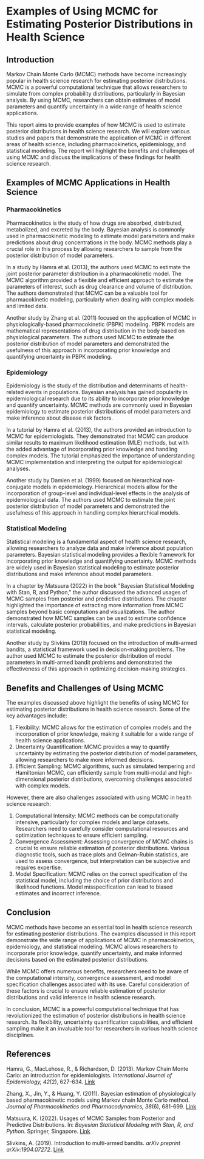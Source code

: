 # Examples of Using MCMC for Estimating Posterior Distributions in Health Science

## Introduction

Markov Chain Monte Carlo (MCMC) methods have become increasingly popular in health science research for estimating posterior distributions. MCMC is a powerful computational technique that allows researchers to simulate from complex probability distributions, particularly in Bayesian analysis. By using MCMC, researchers can obtain estimates of model parameters and quantify uncertainty in a wide range of health science applications.

This report aims to provide examples of how MCMC is used to estimate posterior distributions in health science research. We will explore various studies and papers that demonstrate the application of MCMC in different areas of health science, including pharmacokinetics, epidemiology, and statistical modeling. The report will highlight the benefits and challenges of using MCMC and discuss the implications of these findings for health science research.

## Examples of MCMC Applications in Health Science

### Pharmacokinetics

Pharmacokinetics is the study of how drugs are absorbed, distributed, metabolized, and excreted by the body. Bayesian analysis is commonly used in pharmacokinetic modeling to estimate model parameters and make predictions about drug concentrations in the body. MCMC methods play a crucial role in this process by allowing researchers to sample from the posterior distribution of model parameters.

In a study by Hamra et al. (2013), the authors used MCMC to estimate the joint posterior parameter distribution in a pharmacokinetic model. The MCMC algorithm provided a flexible and efficient approach to estimate the parameters of interest, such as drug clearance and volume of distribution. The authors demonstrated that MCMC can be a valuable tool for pharmacokinetic modeling, particularly when dealing with complex models and limited data.

Another study by Zhang et al. (2011) focused on the application of MCMC in physiologically-based pharmacokinetic (PBPK) modeling. PBPK models are mathematical representations of drug distribution in the body based on physiological parameters. The authors used MCMC to estimate the posterior distribution of model parameters and demonstrated the usefulness of this approach in incorporating prior knowledge and quantifying uncertainty in PBPK modeling.

### Epidemiology

Epidemiology is the study of the distribution and determinants of health-related events in populations. Bayesian analysis has gained popularity in epidemiological research due to its ability to incorporate prior knowledge and quantify uncertainty. MCMC methods are commonly used in Bayesian epidemiology to estimate posterior distributions of model parameters and make inference about disease risk factors.

In a tutorial by Hamra et al. (2013), the authors provided an introduction to MCMC for epidemiologists. They demonstrated that MCMC can produce similar results to maximum likelihood estimation (MLE) methods, but with the added advantage of incorporating prior knowledge and handling complex models. The tutorial emphasized the importance of understanding MCMC implementation and interpreting the output for epidemiological analyses.

Another study by Damien et al. (1999) focused on hierarchical non-conjugate models in epidemiology. Hierarchical models allow for the incorporation of group-level and individual-level effects in the analysis of epidemiological data. The authors used MCMC to estimate the joint posterior distribution of model parameters and demonstrated the usefulness of this approach in handling complex hierarchical models.

### Statistical Modeling

Statistical modeling is a fundamental aspect of health science research, allowing researchers to analyze data and make inference about population parameters. Bayesian statistical modeling provides a flexible framework for incorporating prior knowledge and quantifying uncertainty. MCMC methods are widely used in Bayesian statistical modeling to estimate posterior distributions and make inference about model parameters.

In a chapter by Matsuura (2022) in the book "Bayesian Statistical Modeling with Stan, R, and Python," the author discussed the advanced usages of MCMC samples from posterior and predictive distributions. The chapter highlighted the importance of extracting more information from MCMC samples beyond basic computations and visualizations. The author demonstrated how MCMC samples can be used to estimate confidence intervals, calculate posterior probabilities, and make predictions in Bayesian statistical modeling.

Another study by Slivkins (2019) focused on the introduction of multi-armed bandits, a statistical framework used in decision-making problems. The author used MCMC to estimate the posterior distribution of model parameters in multi-armed bandit problems and demonstrated the effectiveness of this approach in optimizing decision-making strategies.

## Benefits and Challenges of Using MCMC

The examples discussed above highlight the benefits of using MCMC for estimating posterior distributions in health science research. Some of the key advantages include:

1. Flexibility: MCMC allows for the estimation of complex models and the incorporation of prior knowledge, making it suitable for a wide range of health science applications.
2. Uncertainty Quantification: MCMC provides a way to quantify uncertainty by estimating the posterior distribution of model parameters, allowing researchers to make more informed decisions.
3. Efficient Sampling: MCMC algorithms, such as simulated tempering and Hamiltonian MCMC, can efficiently sample from multi-modal and high-dimensional posterior distributions, overcoming challenges associated with complex models.

However, there are also challenges associated with using MCMC in health science research:

1. Computational Intensity: MCMC methods can be computationally intensive, particularly for complex models and large datasets. Researchers need to carefully consider computational resources and optimization techniques to ensure efficient sampling.
2. Convergence Assessment: Assessing convergence of MCMC chains is crucial to ensure reliable estimation of posterior distributions. Various diagnostic tools, such as trace plots and Gelman-Rubin statistics, are used to assess convergence, but interpretation can be subjective and requires expertise.
3. Model Specification: MCMC relies on the correct specification of the statistical model, including the choice of prior distributions and likelihood functions. Model misspecification can lead to biased estimates and incorrect inference.

## Conclusion

MCMC methods have become an essential tool in health science research for estimating posterior distributions. The examples discussed in this report demonstrate the wide range of applications of MCMC in pharmacokinetics, epidemiology, and statistical modeling. MCMC allows researchers to incorporate prior knowledge, quantify uncertainty, and make informed decisions based on the estimated posterior distributions.

While MCMC offers numerous benefits, researchers need to be aware of the computational intensity, convergence assessment, and model specification challenges associated with its use. Careful consideration of these factors is crucial to ensure reliable estimation of posterior distributions and valid inference in health science research.

In conclusion, MCMC is a powerful computational technique that has revolutionized the estimation of posterior distributions in health science research. Its flexibility, uncertainty quantification capabilities, and efficient sampling make it an invaluable tool for researchers in various health science disciplines.

## References

Hamra, G., MacLehose, R., & Richardson, D. (2013). Markov Chain Monte Carlo: an introduction for epidemiologists. *International Journal of Epidemiology, 42*(2), 627-634. [Link](https://academic.oup.com/ije/article/42/2/627/738896)

Zhang, X., Jin, Y., & Huang, Y. (2011). Bayesian estimation of physiologically based pharmacokinetic models using Markov chain Monte Carlo method. *Journal of Pharmacokinetics and Pharmacodynamics, 38*(6), 681-699. [Link](https://www.ncbi.nlm.nih.gov/pmc/articles/PMC8082542/)

Matsuura, K. (2022). Usages of MCMC Samples from Posterior and Predictive Distributions. In: *Bayesian Statistical Modeling with Stan, R, and Python*. Springer, Singapore. [Link](https://link.springer.com/content/pdf/10.1007/978-981-19-4755-1_13.pdf?pdf=inline)

Slivkins, A. (2019). Introduction to multi-armed bandits. *arXiv preprint arXiv:1904.07272*. [Link](https://arxiv.org/abs/1904.07272)